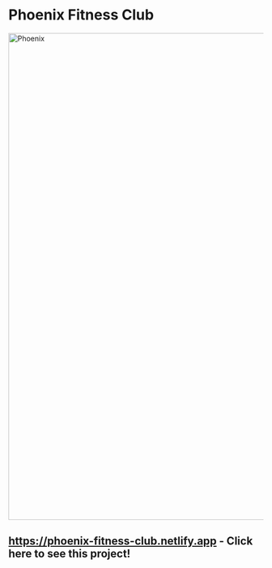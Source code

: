 # Phoenix Fitness Club

<img width="960" alt="Phoenix" src="https://github.com/H1m9n5hu/Phoenix-Fitness-Club/assets/57283974/a91654a8-848c-442c-96a8-c4785ae74050">

## https://phoenix-fitness-club.netlify.app - Click here to see this project!
